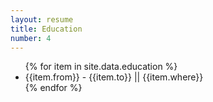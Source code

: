 ```yaml
---
layout: resume
title: Education
number: 4
---
```


<ul>
  {% for item in site.data.education %}
    <div>
      <li>{{item.from}} - {{item.to}} || {{item.where}}</li>
    </div>
  {% endfor %}
</ul>